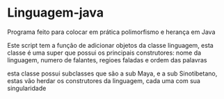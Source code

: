 # Linguagem-java
Programa feito para colocar em prática polimorfismo e herança em Java


Este script tem a função de adicionar objetos da classe linguagem, esta classe é uma super que possui os principais construtores: nome da linguagem, numero de falantes, regioes faladas e ordem das palavras


esta classe possui subclasses que são a sub Maya, e a sub Sinotibetano, estas vão herdar os construtores da linguagem, cada uma com sua singularidade
